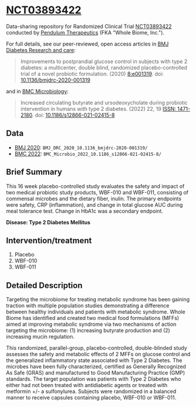 # [NCT03893422](https://clinicaltrials.gov/ct2/show/NCT03893422)

Data-sharing repository for Randomized Clinical Trial 
[NCT03893422](https://clinicaltrials.gov/ct2/show/NCT03893422)
conducted by [Pendulum Therapeutics](https://pendulum.co/)
(FKA "Whole Biome, Inc.").

For full details, see our peer-reviewed, open access articles
in [BMJ Diabetes Research and care](https://drc.bmj.com/content/8/1/e001319):

> Improvements to postprandial glucose control in subjects with type 2 diabetes: a multicenter, double blind, randomized placebo-controlled trial of a novel probiotic formulation. 
(2020) [8:e001319](https://drc.bmj.com/content/8/1/e001319). 
doi: [10.1136/bmjdrc-2020-001319](https://doi.org/10.1136/bmjdrc-2020-001319)

and in [BMC Microbiology](https://doi.org/10.1186/s12866-021-02415-8):

> Increased circulating butyrate and ursodeoxycholate 
during probiotic intervention in humans with type 2 diabetes. 
(2022) 22, 19
[ISSN: 1471-2180](https://bmcmicrobiol.biomedcentral.com/articles/10.1186/s12866-021-02415-8).
doi: [10.1186/s12866-021-02415-8](https://doi.org/10.1186/s12866-021-02415-8)

## Data

- [BMJ 2020](BMJ_DRC_2020_10.1136_bmjdrc-2020-001319/): `BMJ_DRC_2020_10.1136_bmjdrc-2020-001319/`
- [BMC 2022](BMC_Microbio_2022_10.1186_s12866-021-02415-8/): `BMC_Microbio_2022_10.1186_s12866-021-02415-8/`

## Brief Summary

This 16 week placebo-controlled study evaluates the safety and impact of two medical probiotic study products, WBF-010 and WBF-011, consisting of commensal microbes and the dietary fiber, inulin. 
The primary endpoints were safety, CRP (inflammation), and change in total glucose AUC during meal tolerance test.
Change in HbA1c was a secondary endpoint.

**Disease: Type 2 Diabetes Mellitus**

## Intervention/treatment

1. Placebo
2. WBF-010
3. WBF-011

## Detailed Description

Targeting the microbiome for treating metabolic syndrome has been gaining traction with multiple population studies demonstrating a difference between healthy individuals and patients with metabolic syndrome. Whole Biome has identified and created two medical food formulations (MFFs) aimed at improving metabolic syndrome via two mechanisms of action targeting the microbiome: (1) increasing butyrate production and (2) increasing mucin regulation.

This randomized, parallel-group, placebo-controlled, double-blinded study assesses the safety and metabolic effects of 2 MFFs on glucose control and the generalized inflammatory state associated with Type 2 Diabetes. The microbes have been fully characterized, certified as Generally Recognized As Safe (GRAS) and manufactured to Good Manufacturing Practice (GMP) standards. The target population was patients with Type 2 Diabetes who either had not been treated with antidiabetic agents or treated with metformin +/- a sulfonylurea. Subjects were randomized in a balanced manner to receive capsules containing placebo, WBF-010 or WBF-011.
